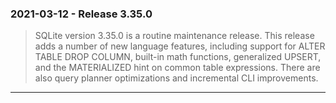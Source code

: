 ### 2021\-03\-12 \- Release 3\.35\.0


> SQLite version 3\.35\.0 is a routine maintenance release. This
> release adds a number of new language features, including
> support for ALTER TABLE DROP COLUMN, built\-in math functions,
> generalized UPSERT, and the MATERIALIZED hint on common table
> expressions. There are also query planner optimizations and
> incremental CLI improvements.



---

